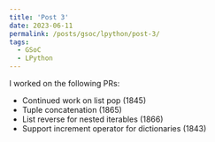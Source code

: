 ```yaml
---
title: 'Post 3'
date: 2023-06-11
permalink: /posts/gsoc/lpython/post-3/
tags:
  - GSoC
  - LPython
---
```

<!--more-->
I worked on the following PRs:

- Continued work on list pop (1845)
- Tuple concatenation (1865)
- List reverse for nested iterables (1866)
- Support increment operator for dictionaries (1843)
